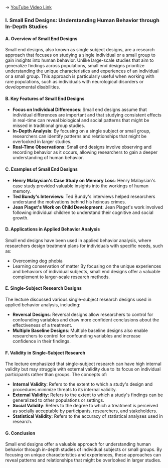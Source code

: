 -> [YouTube Video Link](https://www.youtube.com/watch?v=HNpAlRfuIbQ&list=PLWoagukcejEwxKMXbs_fWTJajvEh_XyhW&index=11&pp=iAQB)

### I. Small End Designs: Understanding Human Behavior through In-Depth Studies
#### A. Overview of Small End Designs

Small end designs, also known as single subject designs, are a research approach that focuses on studying a single individual or a small group to gain insights into human behavior. Unlike large-scale studies that aim to generalize findings across populations, small end designs prioritize understanding the unique characteristics and experiences of an individual or a small group. This approach is particularly useful when working with rare populations, such as individuals with neurological disorders or developmental disabilities.

#### B. Key Features of Small End Designs

- **Focus on Individual Differences**: Small end designs assume that individual differences are important and that studying consistent effects in real-time can reveal biological and social patterns that might be missed in traditional group studies.
- **In-Depth Analysis**: By focusing on a single subject or small group, researchers can identify patterns and relationships that might be overlooked in larger studies.
- **Real-Time Observations**: Small end designs involve observing and recording behavior as it occurs, allowing researchers to gain a deeper understanding of human behavior.

#### C. Examples of Small End Designs

- **Henry Malaysian's Case Study on Memory Loss**: Henry Malaysian's case study provided valuable insights into the workings of human memory.
- **Ted Bundy's Interviews**: Ted Bundy's interviews helped researchers understand the motivations behind his heinous crimes.
- **Jean Piaget's Work on Child Development**: Jean Piaget's work involved following individual children to understand their cognitive and social growth.

#### D. Applications in Applied Behavior Analysis

Small end designs have been used in applied behavior analysis, where researchers design treatment plans for individuals with specific needs, such as:
- Overcoming dog phobia
- Learning conservation of matter
By focusing on the unique experiences and behaviors of individual subjects, small end designs offer a valuable complement to larger-scale research methods.

#### E. Single-Subject Research Designs

The lecture discussed various single-subject research designs used in applied behavior analysis, including:
- **Reversal Designs**: Reversal designs allow researchers to control for confounding variables and draw more confident conclusions about the effectiveness of a treatment.
- **Multiple Baseline Designs**: Multiple baseline designs also enable researchers to control for confounding variables and increase confidence in their findings.

#### F. Validity in Single-Subject Research

The lecture emphasized that single-subject research can have high internal validity but may struggle with external validity due to its focus on individual participants rather than groups. The concepts of:
- **Internal Validity**: Refers to the extent to which a study's design and procedures minimize threats to its internal validity.
- **External Validity**: Refers to the extent to which a study's findings can be generalized to other populations or settings.
- **Social Validity**: Refers to the degree to which a treatment is perceived as socially acceptable by participants, researchers, and stakeholders.
- **Statistical Validity**: Refers to the accuracy of statistical analyses used in research.

#### G. Conclusion

Small end designs offer a valuable approach for understanding human behavior through in-depth studies of individual subjects or small groups. By focusing on unique characteristics and experiences, these approaches can reveal patterns and relationships that might be overlooked in larger studies.